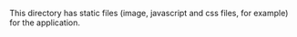 This directory has static files (image, javascript and css files, for example) for the application.

